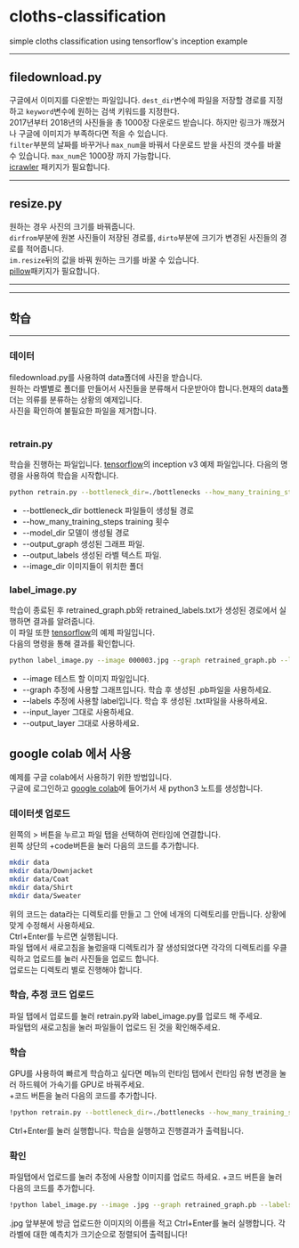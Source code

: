 # cloths-classification
simple cloths classification using tensorflow's inception example

---
## filedownload.py
구글에서 이미지를 다운받는 파일입니다. `dest_dir`변수에 파일을 저장할 경로를 지정하고 `keyword`변수에 원하는 검색 키워드를 지정한다.<br>2017년부터 2018년의 사진들을 총 1000장 다운로드 받습니다. 하지만 링크가 깨졌거나 구글에 이미지가 부족하다면 적을 수 있습니다.<br>
`filter`부분의 날짜를 바꾸거나 `max_num`을 바꿔서 다운로드 받을 사진의 갯수를 바꿀 수 있습니다. `max_num`은 1000장 까지 가능합니다. <br>
[icrawler](https://pypi.org/project/icrawler/) 패키지가 필요합니다.

---

## resize.py
원하는 경우 사진의 크기를 바꿔줍니다.<br>
`dirfrom`부분에 원본 사진들이 저장된 경로를, `dirto`부분에 크기가 변경된 사진들의 경로를 적어줍니다.<br>
`im.resize`뒤의 값을 바꿔 원하는 크기를 바꿀 수 있습니다.<br>
[pillow](https://pypi.org/project/Pillow/)패키지가 필요합니다.

---

---
## 학습

---
### 데이터
filedownload.py를 사용하여 data폴더에 사진을 받습니다.<br>
원하는 라벨별로 폴더를 만들어서 사진들을 분류해서 다운받아야 합니다.현재의 data폴더는 의류를 분류하는 상황의 예제입니다.<br>
사진을 확인하여 불필요한 파일을 제거합니다.<br>
<br>

### retrain.py
학습을 진행하는 파일입니다. [tensorflow](https://github.com/tensorflow/tensorflow)의 inception v3 예제 파일입니다. 다음의 명령을 사용하여 학습을 시작합니다.
```bash
python retrain.py --bottleneck_dir=./bottlenecks --how_many_training_steps 500 --model_dir=./inception --output_graph=./retrained_graph.pb --output_labels=./retrained_labels.txt --image_dir ./dataset
```
* --bottleneck_dir bottleneck 파일들이 생성될 경로
* --how_many_training_steps training 횟수
* --model_dir 모델이 생성될 경로
* --output_graph 생성된 그래프 파일.
* --output_labels 생성된 라벨 텍스트 파일.
* --image_dir 이미지들이 위치한 폴더

### label_image.py
학습이 종료된 후 retrained_graph.pb와 retrained_labels.txt가 생성된 경로에서 실행하면 결과를 알려줍니다.<br>
이 파일 또한 [tensorflow](https://github.com/tensorflow/tensorflow)의 예제 파일입니다.
<br>다음의 명령을 통해 결과를 확인합니다.
```bash
python label_image.py --image 000003.jpg --graph retrained_graph.pb --labels retrained_labels.txt --input_layer=Placeholder --output_layer=final_result
```
* --image 테스트 할 이미지 파일입니다.
* --graph 추정에 사용할 그래프입니다. 학습 후 생성된 .pb파일을 사용하세요.
* --labels 추정에 사용할 label입니다. 학습 후 생성된 .txt파일을 사용하세요.
* --input_layer 그대로 사용하세요.
* --output_layer 그대로 사용하세요.

## google colab 에서 사용
예제를 구글 colab에서 사용하기 위한 방법입니다.<br>
구글에 로그인하고 [google colab](https://colab.research.google.com/)에 들어가서 새 python3 노트를 생성합니다.

### 데이터셋 업로드
왼쪽의 > 버튼을 누르고 파일 탭을 선택하여 런타임에 연결합니다.<br>
왼쪽 상단의 +code버튼을 눌러 다음의 코드를 추가합니다.
```bash
mkdir data
mkdir data/Downjacket
mkdir data/Coat
mkdir data/Shirt
mkdir data/Sweater
```
위의 코드는 data라는 디렉토리를 만들고 그 안에 네개의 디렉토리를 만듭니다. 상황에 맞게 수정해서 사용하세요.<br>
Ctrl+Enter를 누르면 실행됩니다.<br>
파일 탭에서 새로고침을 눌렀을때 디렉토리가 잘 생성되었다면 각각의 디렉토리를 우클릭하고 업로드를 눌러 사진들을 업로드 합니다. <br>
업로드는 디렉토리 별로 진행해야 합니다.

### 학습, 추정 코드 업로드
파일 탭에서 업로드를 눌러 retrain.py와 label_image.py를 업로드 해 주세요.<br>
파일탭의 새로고침을 눌러 파일들이 업로드 된 것을 확인해주세요.

### 학습
GPU를 사용하여 빠르게 학습하고 싶다면 메뉴의 런타임 탭에서 런타임 유형 변경을 눌러 하드웨어 가속기를 GPU로 바꿔주세요.<br>
+코드 버튼을 눌러 다음의 코드를 추가합니다.
```bash
!python retrain.py --bottleneck_dir=./bottlenecks --how_many_training_steps 500 --model_dir=./inception --output_graph=./retrained_graph.pb --output_labels=./retrained_labels.txt --image_dir ./data
```
Ctrl+Enter를 눌러 실행합니다. 학습을 실행하고 진행결과가 출력됩니다.

### 확인
파일탭에서 업로드를 눌러 
추정에 사용할 이미지를 업로드 하세요.
+코드 버튼을 눌러 다음의 코드를 추가합니다.
```bash
!python label_image.py --image .jpg --graph retrained_graph.pb --labels retrained_labels.txt --input_layer=Placeholder --output_layer=final_result
```
.jpg 앞부분에 방금 업로드한 이미지의 이름을 적고 Ctrl+Enter를 눌러 실행합니다. 각 라벨에 대한 예측치가 크기순으로 정렬되어 출력됩니다!
